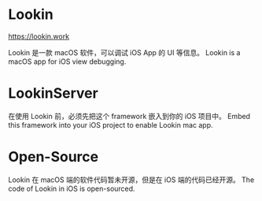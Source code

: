 # Lookin
https://lookin.work

Lookin 是一款 macOS 软件，可以调试 iOS App 的 UI 等信息。
Lookin is a macOS app for iOS view debugging.

# LookinServer
在使用 Lookin 前，必须先把这个 framework 嵌入到你的 iOS 项目中。
Embed this framework into your iOS project to enable Lookin mac app.

# Open-Source
Lookin 在 macOS 端的软件代码暂未开源，但是在 iOS 端的代码已经开源。
The code of Lookin in iOS is open-sourced.
